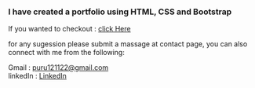 ### I have created a portfolio using HTML, CSS and Bootstrap

If you wanted to checkout : [click Here](https://puru0001.github.io/Portfoliopuru/index.html)

for any sugession please submit a massage at contact page,
you can also connect with me from the following:

Gmail : puru121122@gmail.com <br/>
linkedIn : [LinkedIn](https://www.linkedin?in?puruanand)